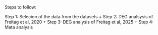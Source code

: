 Steps to follow:

Step 1: Selecion of the data from the datasets +
Step 2: DEG analsysis of Freitag et al, 2020 +
Step 3: DEG analysis of Freitag et al, 2025 +
Step 4: Meta analysis
